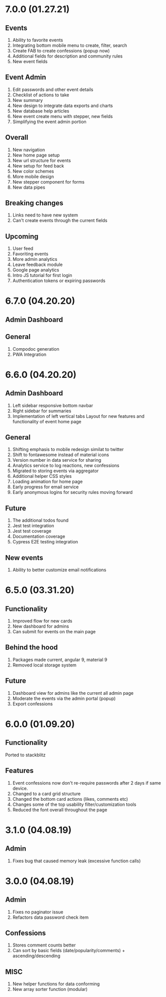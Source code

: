 # 7.0.0 (01.27.21)

## Events

1. Ability to favorite events
2. Integrating bottom mobile menu to create, filter, search
3. Create FAB to create confessions (popup now)
4. Additional fields for description and community rules
5. New event fields

## Event Admin

1. Edit passwords and other event details
2. Checklist of actions to take
3. New summary
4. New design to integrate data exports and charts
5. New database help articles
6. New event create menu with stepper, new fields
7. Simplifying the event admin portion

## Overall

1. New navigation
2. New home page setup
3. New url structure for events
4. New setup for feed back
5. New color schemes
6. More mobile design
7. New stepper component for forms
8. New data pipes

## Breaking changes

1. Links need to have new system
2. Can't create events through the current fields

## Upcoming

1. User feed
2. Favoriting events
3. More admin analytics
4. Leave feedback module
5. Google page analytics
6. Intro JS tutorial for first login
7. Authentication tokens or expiring passwords

# 6.7.0 (04.20.20)

## Admin Dashboard

## General

1. Compodoc generation
2. PWA Integration

# 6.6.0 (04.20.20)

## Admin Dashboard

1. Left sidebar responsive bottom navbar
2. Right sidebar for summaries
3. Implementation of left vertical tabs
   Layout for new features and functionality of event home page

## General

1. Shifting emphasis to mobile redesign similat to twitter
2. Shift to fontawesome instead of material icons
3. Version number in data service for sharing
4. Analytics service to log reactions, new confessions
5. Migrated to storing events via aggregator
6. Additional helper CSS styles
7. Loading animation for home page
8. Early progress for email service
9. Early anonymous logins for security rules moving forward

## Future

1. The additional todos found
2. Jest test integration
3. Jest test coverage
4. Documentation coverage
5. Cypress E2E testing integration

## New events

1. Ability to better customize email notifications

# 6.5.0 (03.31.20)

## Functionality

1. Improved flow for new cards
2. New dashboard for admins
3. Can submit for events on the main page

## Behind the hood

1. Packages made current, angular 9, material 9
2. Removed local storage system

## Future

1. Dashboard view for admins like the current all admin page
2. Moderate the events via the admin portal (popup)
3. Export confessions

# 6.0.0 (01.09.20)

## Functionality

Ported to stackblitz

## Features

1. Event confessions now don't re-require passwords after 2 days if same device.
2. Changed to a card grid structure
3. Changed the bottom card actions (likes, comments etc)
4. Changes some of the top usability filter/customization tools
5. Reduced the font overall throughout the page

# 3.1.0 (04.08.19)

## Admin

1. Fixes bug that caused memory leak (excessive function calls)

# 3.0.0 (04.08.19)

## Admin

1. Fixes no paginator issue
2. Refactors data password check item

## Confessions

1. Stores comment counts better
2. Can sort by basic fields (date/popularity/comments) + ascending/descending

## MISC

1. New helper functions for data conforming
2. New array sorter function (modular)
